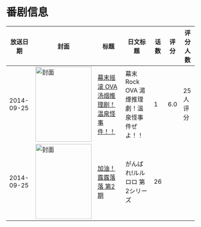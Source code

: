 # 番剧信息

|放送日期|封面|标题|日文标题|话数|评分|评分人数|
|---|---|---|---|---|---|---|
|2014-09-25|<img src="https://lain.bgm.tv/pic/cover/c/0d/e3/107640_aANwF.jpg" alt="封面" style="width:150px;height:200px;object-fit:cover;">|[幕末摇滚 OVA 汤烟推理剧！温泉怪事件！！](https://bangumi.tv/subject/107640)|幕末Rock OVA 湯煙推理劇！溫泉怪事件ぜよ！！|1|6.0|25人评分|
|2014-09-25|<img src="https://lain.bgm.tv/pic/cover/c/34/06/112841_9c4H2.jpg" alt="封面" style="width:150px;height:200px;object-fit:cover;">|[加油！露露落落 第2期](https://bangumi.tv/subject/112841)|がんばれ!ルルロロ 第2シリーズ|26|||
